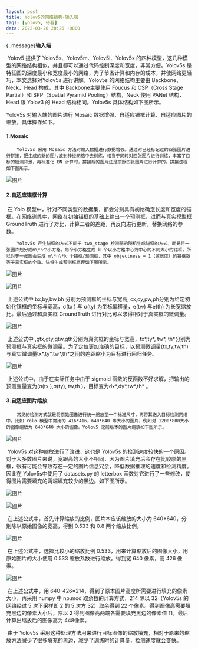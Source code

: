 ```yaml
---
layout: post
title: Yolov5的网络结构-输入端
tags: [yolov5, 待看]
data: 2022-03-20 20:26 +0800
---
```


{:.message}**输入端**



​		Yolov5 提供了 Yolov5s、Yolov5m、Yolov5l、Yolov5x 的四种模型，这几种模型的网络结构相似，并且都可以通过代码控制深度和宽度，非常方便。Yolov5s 是特征图的深度最小和宽度最小的网络，为了节省计算和内存的成本，并使网络更轻巧，本文选择对Yolov5s 进行讲解。Yolov5s 的网络结构主要由 Backbone、Neck、Head 构成，其中 Backbone主要使用 Foucus 和 CSP（Cross Stage Partial）和 SPP（Spatial Pyramid Pooling）结构，Neck 使用 PANet 结构，Head 跟 Yolov3 的 Head 结构相同。Yolov5s 具体结构如下图所示。 





Yolov5s 对输入端的图片进行 Mosaic 数据增强、自适应锚框计算、自适应图片的缩放，具体操作如下。 

#### 1.Mosaic

 		Yolov5s 采用 Mosaic 方法对输入数据进行数据增强。通过对已经标记过的四张图片进行拼接，把生成的新的图片放到神经网络中去训练，相当于同时对四张图片进行训练，丰富了目标的检测背景，再标准化 BN 计算时，拼接后的图片还是按照四张图片进行计算的。拼接过程如下图所示。

![图片](https://mmbiz.qpic.cn/mmbiz_png/KToRmsQB0NH3s7k65tOjt2oBynRTtDprZiaw8VuE2r6RlDVJopIibRUiawib8OtWf9wOMXn4URGtBAXRHcficCckT0Q/640?wx_fmt=png&wxfrom=5&wx_lazy=1&wx_co=1)

#### 2.自适应锚框计算

​		在 Yolo 模型中，针对不同类型的数据集，都会分别具有初始确定长度和宽度的锚框。在网络训练中，网络在初始锚框的基础上输出一个预测框，进而与真实模型框GroundTruth 进行了对比，计算二者的差距，再反向进行更新，替换网络的参数。 



   		Yolov5s 产生锚框的方式不同于 two_stage 检测器的随机生成锚框的方式，而是将一张图片划分成m\*n个小方格，每个小方格生成 k 个以小方格中心为中心的不同大小的锚框，所以对于一张图会生成 m\*n\*k 个锚框/预测框，其中 objectness = 1（置信度）的锚框数等于真实框的个数。锚框生成预测框原理如下图所示。

![图片](https://mmbiz.qpic.cn/mmbiz_png/KToRmsQB0NH3s7k65tOjt2oBynRTtDprOOzibLbJXs5dpJmHgicxhVADzOvSYbSm1WiccvB3icB0KfK4WYWd4crIicQ/640?wx_fmt=png&wxfrom=5&wx_lazy=1&wx_co=1)

![图片](https://mmbiz.qpic.cn/mmbiz_png/KToRmsQB0NH3s7k65tOjt2oBynRTtDpraWwxavVwVQqDfp9z8HdW8dvGqQia8EheJ3x9ImBAcq9YYTa7zb5Ldzg/640?wx_fmt=png&wxfrom=5&wx_lazy=1&wx_co=1)

​		上述公式中 bx,by,bw,bh 分别为预测框的坐标与宽高, cx,cy,pw,ph分别为给定初始化锚框的坐标与宽高，σ(tx ) 与 σ(ty) 为坐标偏移量，e(tw) 与e(th) 为长宽缩放比。最后通过和真实框 GroundTruth 进行对比可以求得相对于真实框的微调量。

![图片](https://mmbiz.qpic.cn/mmbiz_png/KToRmsQB0NH3s7k65tOjt2oBynRTtDprDZWkianuO0URHQCIqSplyST98LpdsmpNBugTwHQicRzK3YJjBf8GMJ2A/640?wx_fmt=png&wxfrom=5&wx_lazy=1&wx_co=1)

​		上述公式中 ,gtx,gty,gtw,gth分别为真实框的坐标与宽高，tx\*,ty\*, tw\*, th\*分别为预测框与真实框的微调量。为了定位更加准确的目标，以预测微调量(tx,ty,tw,th) 与真实微调量tx\*,ty\*,tw\*,th\*之间的差距缩小为目标进行回归任务。

![图片](https://mmbiz.qpic.cn/mmbiz_png/KToRmsQB0NH3s7k65tOjt2oBynRTtDprWKwofwO5RWkUAQPgGb4dJtve02OibkPJvmCvC9KztwHcc8H4qiabF4yw/640?wx_fmt=png&wxfrom=5&wx_lazy=1&wx_co=1)

​		上述公式中，由于在实际任务中由于 sigmoid 函数的反函数不好求解，把输出的预测变量变为(σ(tx ),σ(ty), tw,th )，目标变为dx\*,dy\*,tw\*,th\* 。

#### 3.自适应图片缩放

 		常见的检测方式就是将原始图像进行统一缩放至一个标准尺寸，再将其送入目标检测网络中。比如 Yolo 模型中常用的 416*416，640*640 等大小的图片，例如对 1200*800大小的图像缩放为 640*640 大小的图像。Yolov5 之前版本的图片缩放如下图所示。 

![图片](https://mmbiz.qpic.cn/mmbiz_png/KToRmsQB0NH3s7k65tOjt2oBynRTtDprOYKVJ8WxoSt7kWrpxBRDTFHOE7oPFWMia3XhqAf6um8QmkQ93IibCRjg/640?wx_fmt=png&wxfrom=5&wx_lazy=1&wx_co=1)

​		 Yolov5s 对这种缩放进行了改进，这也是 Yolov5s 的检测速度较快的一个原因。对于大多数图片来说，宽跟高的大小不相同，因为图片填充后会存在比较厚的黑框，很有可能会导致存在一定的图片信息冗余，降低数据推理的速度和检测精度。因此在 Yolov5s中使用了 datasets.py 的 letterbox 函数对它进行了一些修改，使得图片需要填充的两端填充较少的黑边。如下图所示。 

![图片](https://mmbiz.qpic.cn/mmbiz_png/KToRmsQB0NH3s7k65tOjt2oBynRTtDprfC2l4N3e1FDgDs6vohHJibE1zcCLg7kFZwyfNeuA47pe1tQuvKHCiafg/640?wx_fmt=png&wxfrom=5&wx_lazy=1&wx_co=1)

![图片](https://mmbiz.qpic.cn/mmbiz_png/KToRmsQB0NH3s7k65tOjt2oBynRTtDpruhQpiaWH3b0u9kW6DqeuFgicR5pXhHSz6eDHvAoSdN2QewHWsFBFqMkg/640?wx_fmt=png&wxfrom=5&wx_lazy=1&wx_co=1)

​		在上述公式中，首先计算缩放的比例，图片本应该缩放的大小为 640*640，分别除以原始图像的宽高，得到 0.533 和 0.8 两个缩放比例。 

![图片](https://mmbiz.qpic.cn/mmbiz_png/KToRmsQB0NH3s7k65tOjt2oBynRTtDprpMwN1iceFTY9N5mjiaAvovJccQAX2LroWYicRveoyC7Tia45NZJibuX9Pnw/640?wx_fmt=png&wxfrom=5&wx_lazy=1&wx_co=1)

​		在上述公式中，选择比较小的缩放比例 0.533，用来计算缩放后的图像大小，用原始图片的大小使用 0.533 缩放系数进行缩放。得到宽 640 像素，高 426 像素。

![图片](https://mmbiz.qpic.cn/mmbiz_png/KToRmsQB0NH3s7k65tOjt2oBynRTtDprEKiaKl3JfBphJHKHQIVtpYzMFiaebOHNzelTdH2dXtH5ef5TiadkAPWNA/640?wx_fmt=png&wxfrom=5&wx_lazy=1&wx_co=1)

​		在上述公式中，用 640-426=214，得到了原本图片高度所需要进行填充的像素大小，再采用 numpy 中 np.mod 取余数的计算方式，214 除以 32（Yolov5s 的网络经过 5 次下采样即 2 的 5 次方 32）取余得到 22 个像素。得到图像高需要填充黑边的像素大小后，除以 2 得到图像高两端各需要填充黑边的像素值 11。最后计算出缩放后的图像高为 448像素。 



​		由于 Yolov5s 采用这种处理方法用来进行目标图像的缩放填充，相对于原来的缩放方法减少了很多填充的黑边，减少了训练时的计算量，检测速度就会变快。